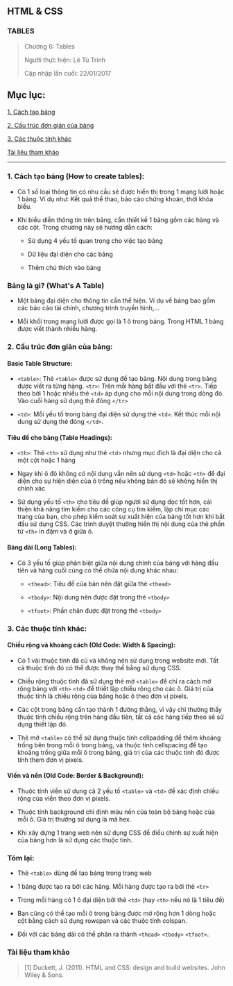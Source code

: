 ## HTML & CSS

### TABLES

> Chương 6: Tables
>
> Người thực hiện: Lê Tú Trinh
>
> Cập nhập lần cuối: 22/01/2017

## Mục lục:

[1. Cách tạo bảng](#1)

[2. Cấu trúc đơn giản của bảng](#2)

[3. Các thuộc tính khác](#3)

[Tài liệu tham khảo](#4)

***

<a name="1"></a>
### 1. Cách tạo bảng (How to create tables):

- Có 1 số loại thông tin có nhu cầu sẽ được hiển thị trong 1 mạng lưới hoặc 1 bảng. Ví dụ như: Kết quả thể thao, báo cáo chứng khoán, thời khóa biểu.

- Khi biểu diễn thông tin trên bảng, cần thiết kế 1 bảng gồm các hàng và các cột. Trong chương này sẽ hướng dẫn cách:

	+ Sử dụng 4 yếu tố quan trọng cho việc tạo bảng

	+ Dữ liệu đại diện cho các bảng

	+ Thêm chú thích vào bảng

### Bảng là gì? (What's A Table)

- Một bảng đại diện cho thông tin cần thể hiện. Ví dụ về bảng bao gồm các báo cáo tài chính, chương trình truyền hình,...

- Mỗi khối trong mạng lưới được gọi là 1 ô trong bảng. Trong HTML 1 bảng được viết thành nhiều hàng.

### 2. Cấu trúc đơn giản của bảng:

#### Basic Table Structure:

- `<table>`: Thẻ `<table>` được sử dụng để tạo bảng. Nội dung trong bảng được viết ra từng hàng. `<tr>`: Trên mỗi hàng bắt đầu với thẻ `<tr>`. Tiếp theo bởi 1 hoặc nhiều thẻ `<td>` áp dụng cho mỗi nội dung trong dòng đó. Vào cuối hàng sử dụng thẻ đóng `</tr>`

- `<td>`: Mỗi yếu tố trong bảng đại diện sử dụng thẻ `<td>`. Kết thúc mỗi nội dung sử dụng thẻ đóng `</td>`. 

#### Tiêu đề cho bảng (Table Headings):

- `<th>`: Thẻ `<th>` sử dụng như thẻ `<td>` nhưng mục đích là đại diện cho cả một cột hoặc 1 hàng

- Ngay khi ô đó không có nội dung vẫn nên sử dụng `<td>` hoặc `<th>` để đại diện cho sự hiện diện của ô trống nếu không bản đó sẽ không hiển thị chính xác

- Sử dụng yếu tố `<th>` cho tiêu đề giúp người sử dụng đọc tốt hơn, cải thiện khả năng tìm kiếm cho các công cụ tìm kiếm, lập chỉ mục các trang của bạn, cho phép kiểm soát sự xuất hiện của bảng tốt hơn khi bắt đầu sử dụng CSS. Các trình duyệt thường hiển thị nội dung của thẻ phần tử `<th>` in đậm và ở giữa ô.

#### Bảng dài (Long Tables):

- Có 3 yếu tố giúp phân biệt giữa nội dung chính của bảng với hàng đầu tiên và hàng cuối cùng có thể chứa nội dung khác nhau:

	+ `<thead>`: Tiêu đề của bản nên đặt giữa thẻ `<thead>`

	+ `<tbody>`: Nội dung nên được đặt trong thẻ `<tbody>`

	+ `<tfoot>`: Phần chân được đặt trong thẻ `<tbody>`

<a name="3"></a>
### 3. Các thuộc tính khác:

#### Chiều rộng và khoảng cách (Old Code: Width & Spacing):

- Có 1 vài thuộc tính đã cũ và không nên sử dụng trong website mới. Tất cả thuộc tính đó có thể được thay thế bằng sử dụng CSS.

- Chiều rộng thuộc tính đã sử dụng thẻ mở `<table>` để chỉ ra cách mở rộng bảng với `<th>` `<td>` để thiết lập chiều rộng cho các ô. Giá trị của thuộc tính là chiều rộng của bảng hoặc ô theo đơn vị pixels.

- Các cột trong bảng cần tạo thành 1 đường thẳng, vì vậy chỉ thường thấy thuộc tính chiều rộng trên hàng đầu tiên, tất cả các hàng tiếp theo sẽ sử dụng thiết lập đó.

- Thẻ mở `<table>` có thể sử dụng thuộc tính cellpadding để thêm khoảng trống bên trong mỗi ô trong bảng, và thuộc tính cellspacing để tạo khoảng trống giữa mỗi ô trong bảng, giá trị của các thuộc tính đó được tính them đơn vị pixels.

#### Viền và nền (Old Code: Border & Background):

- Thuộc tính viền sử dụng cả 2 yếu tố `<table>` và `<td>` để xác định chiều rộng của viền theo đơn vị pixels.

- Thuộc tính background chỉ định màu nền của toàn bộ bảng hoặc của mỗi ô. Giá trị thường sử dụng là mã hex.

- Khi xây dựng 1 trang web nên sử dụng CSS để điều chỉnh sự xuất hiện của bảng hơn là sử dụng các thuộc tính. 

### Tóm lại:

- Thẻ `<table>` dùng để tạo bảng trong trang web

- 1 bảng được tạo ra bởi các hàng. Mỗi hàng được tạo ra bởi thẻ `<tr>`

- Trong mỗi hàng có 1 ô đại diện bởi thẻ `<td>` (hay `<th>` nếu nó là 1 tiêu đề)

- Bạn cũng có thể tạo mỗi ô trong bảng được mở rộng hơn 1 dòng hoặc cột bằng cách sử dụng rowspan và các thuộc tính colspan.

- Đối với các bảng dài có thể phân ra thành `<thead>` `<tbody>` `<tfoot>`.

<a name="4"></a>
### Tài liệu tham khảo

> [1] Duckett, J. (2011). HTML and CSS: design and build websites. John Wiley & Sons.

